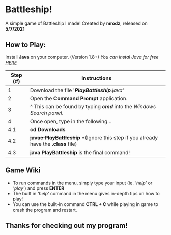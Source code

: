 # Battleship!
A simple game of Battleship I made!
Created by **mrodz**, released on **5/7/2021**

## How to Play:
Install **Java** on your computer. (Version 1.8+)
_You can instal Java for free [HERE](http://github.com)_


Step (#) | Instructions
------|-----------------------
1 | Download the file '**_PlayBattleship_**_.java_'
2 | Open the **Command Prompt** application. 
3 | __^__ This can be found by typing ___cmd___ into the _Windows Search panel_.
4 | Once open, type in the following...
4.1 | **cd Downloads**
4.2 | **~~javac PlayBattleship~~** *(Ignore this step if you already have the __.class__ file)
4.3 | **java PlayBattleship** is the final command!

## Game Wiki
* To run commands in the menu, simply type your input (ie. _'help'_ or _'play'_) and press **ENTER**
* The built in _'help'_ command in the menu gives in-depth tips on how to play!
* You can use the built-in command **CTRL + C** while playing in game to crash the program and restart.

## Thanks for checking out my program!
